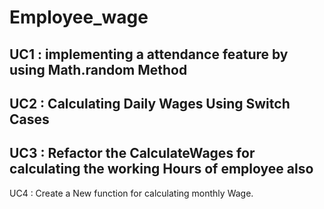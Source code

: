 # Employee_wage

UC1 : implementing a attendance feature by using Math.random Method
----------------------------------------------------------------
UC2 : Calculating Daily Wages Using Switch Cases 
----------------------------------------------------------------
UC3 : Refactor the CalculateWages for calculating the working Hours of employee also 
----------------------------------------------------------------
UC4 : Create a New function for calculating monthly Wage.